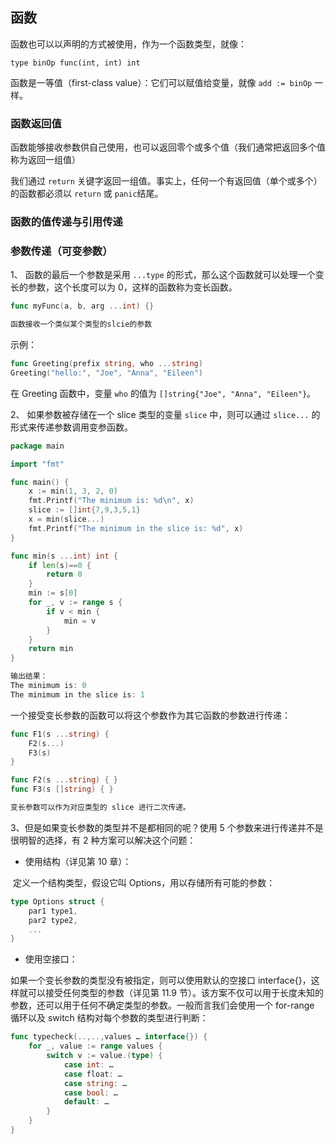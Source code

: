 ## 函数

函数也可以以声明的方式被使用，作为一个函数类型，就像：

```
type binOp func(int, int) int
```

 函数是一等值（first-class value）：它们可以赋值给变量，就像 `add := binOp` 一样。 



### 函数返回值

 函数能够接收参数供自己使用，也可以返回零个或多个值（我们通常把返回多个值称为返回一组值） 

 我们通过 `return` 关键字返回一组值。事实上，任何一个有返回值（单个或多个）的函数都必须以 `return` 或 `panic`结尾。 



### 函数的值传递与引用传递



### 参数传递（可变参数）

1、 函数的最后一个参数是采用 `...type` 的形式，那么这个函数就可以处理一个变长的参数，这个长度可以为 0，这样的函数称为变长函数。 

```go
func myFunc(a, b, arg ...int) {}

函数接收一个类似某个类型的slcie的参数
```



示例：

```go
func Greeting(prefix string, who ...string)
Greeting("hello:", "Joe", "Anna", "Eileen")
```

 在 Greeting 函数中，变量 `who` 的值为 `[]string{"Joe", "Anna", "Eileen"}`。 



2、 如果参数被存储在一个 slice 类型的变量 `slice` 中，则可以通过 `slice...` 的形式来传递参数调用变参函数。 

```go
package main

import "fmt"

func main() {
    x := min(1, 3, 2, 0)
    fmt.Printf("The minimum is: %d\n", x)
    slice := []int{7,9,3,5,1}
    x = min(slice...)
    fmt.Printf("The minimum in the slice is: %d", x)
}

func min(s ...int) int {
    if len(s)==0 {
        return 0
    }
    min := s[0]
    for _, v := range s {
        if v < min {
            min = v
        }
    }
    return min
}

输出结果：
The minimum is: 0
The minimum in the slice is: 1
```



 一个接受变长参数的函数可以将这个参数作为其它函数的参数进行传递： 

```go
func F1(s ...string) {
    F2(s...)
    F3(s)
}

func F2(s ...string) { }
func F3(s []string) { }

变长参数可以作为对应类型的 slice 进行二次传递。
```



3、但是如果变长参数的类型并不是都相同的呢？使用 5 个参数来进行传递并不是很明智的选择，有 2 种方案可以解决这个问题： 

- 使用结构（详见第 10 章）：

​     定义一个结构类型，假设它叫 Options，用以存储所有可能的参数：

```go
type Options struct {
    par1 type1,
    par2 type2,
    ...
}
```

-  使用空接口： 

  如果一个变长参数的类型没有被指定，则可以使用默认的空接口 interface{}，这样就可以接受任何类型的参数（详见第 11.9 节）。该方案不仅可以用于长度未知的参数，还可以用于任何不确定类型的参数。一般而言我们会使用一个 for-range 循环以及 switch 结构对每个参数的类型进行判断：

  ```go
  func typecheck(..,..,values … interface{}) {
      for _, value := range values {
          switch v := value.(type) {
              case int: …
              case float: …
              case string: …
              case bool: …
              default: …
          }
      }
  }
  ```

  